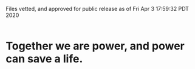 Files vetted, and approved for public release as of Fri Apr  3 17:59:32 PDT 2020<br><br><h1>Together we are power, and power can save a life.</h1>

